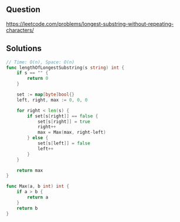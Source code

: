 ## Question

https://leetcode.com/problems/longest-substring-without-repeating-characters/

## Solutions

```go
// Time: O(n), Space: O(n)
func lengthOfLongestSubstring(s string) int {
	if s == "" {
		return 0
	}

	set := map[byte]bool{}
	left, right, max := 0, 0, 0

	for right < len(s) {
		if set[s[right]] == false {
			set[s[right]] = true
			right++
			max = Max(max, right-left)
		} else {
			set[s[left]] = false
			left++
		}
	}

	return max
}

func Max(a, b int) int {
	if a > b {
		return a
	}
	return b
}
```
